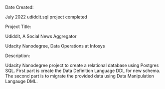 Date Created:

  July 2022 udiddit.sql project completed

Project Title:
  
  Udiddit, A Social News Aggregator
  
  Udacity Nanodegree, Data Operations at Infosys

Description:
  
  Udacity Nanodegree project to create a relational database using Postgres SQL.  First part is create the Data Definition Language     DDL for new schema.  The second part is to migrate the provided data using Data Manipulation Langauge DML.
